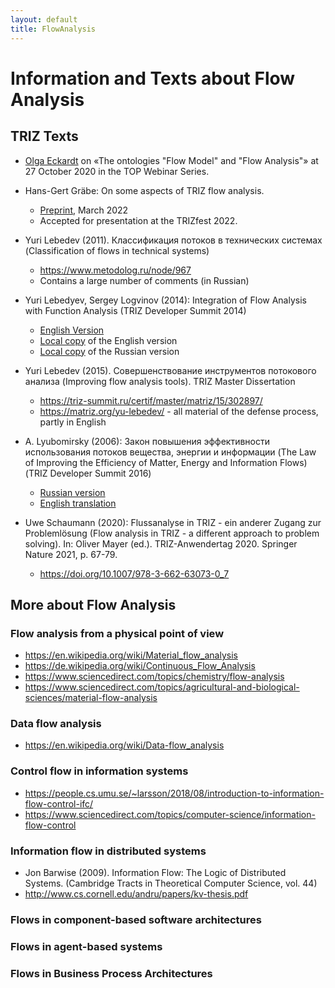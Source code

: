 ```yaml
---
layout: default
title: FlowAnalysis
---
```


# Information and Texts about Flow Analysis

## TRIZ Texts

- [Olga Eckardt](2020-10-27) on «The ontologies "Flow Model" and "Flow
  Analysis"» at 27 October 2020 in the TOP Webinar Series.
    
- Hans-Gert Gräbe: On some aspects of TRIZ flow analysis.
  - [Preprint](https://hg-graebe.de/EigeneTexte/TRIZfest-2022.pdf), March 2022
  - Accepted for presentation at the TRIZfest 2022.

- Yuri Lebedev (2011).  Классификация потоков в технических системах
(Classification of flows in technical systems)
  - <https://www.metodolog.ru/node/967>
  - Contains a large number of comments (in Russian)

- Yuri Lebedyev, Sergey Logvinov (2014): Integration of Flow Analysis with
  Function Analysis (TRIZ Developer Summit 2014)
  - [English Version](https://triz-summit.ru/file.php/id/f300083-file-original.pdf)
  - [Local copy](Texts/Lebedyev/TDS-2014-en.pdf) of the English version
  - [Local copy](Texts/Lebedyev/TDS-2014-ru.pdf) of the Russian version

- Yuri Lebedev (2015). Совершенствование инструментов потокового анализа
  (Improving flow analysis tools). TRIZ Master Dissertation 
  - <https://triz-summit.ru/certif/master/matriz/15/302897/>
  - <https://matriz.org/yu-lebedev/> - all material of the defense process,
    partly in English
  
- A. Lyubomirsky (2006): Закон повышения эффективности использования потоков
  вещества, энергии и информации (The Law of Improving the Efficiency of
  Matter, Energy and Information Flows) (TRIZ Developer Summit 2016)
  - [Russian version](https://triz-summit.ru/confer/tds-2006/203452/203525/)
  - [English translation](Texts/Lyubomirsky/TDS-2006-en.pdf)

- Uwe Schaumann (2020): Flussanalyse in TRIZ - ein anderer Zugang zur
  Problemlösung (Flow analysis in TRIZ - a different approach to problem
  solving).  In: Oliver Mayer (ed.). TRIZ-Anwendertag 2020. Springer Nature
  2021, p. 67-79.
  - <https://doi.org/10.1007/978-3-662-63073-0_7>

## More about Flow Analysis

### Flow analysis from a physical point of view
- <https://en.wikipedia.org/wiki/Material_flow_analysis>
- <https://de.wikipedia.org/wiki/Continuous_Flow_Analysis>
- <https://www.sciencedirect.com/topics/chemistry/flow-analysis>
- <https://www.sciencedirect.com/topics/agricultural-and-biological-sciences/material-flow-analysis>

### Data flow analysis
- <https://en.wikipedia.org/wiki/Data-flow_analysis>

### Control flow in information systems
- <https://people.cs.umu.se/~larsson/2018/08/introduction-to-information-flow-control-ifc/>
- <https://www.sciencedirect.com/topics/computer-science/information-flow-control>

### Information flow in distributed systems

- Jon Barwise (2009). Information Flow: The Logic of Distributed Systems.
  (Cambridge Tracts in Theoretical Computer Science, vol. 44)
- <http://www.cs.cornell.edu/andru/papers/kv-thesis.pdf>

### Flows in component-based software architectures

### Flows in agent-based systems

### Flows in Business Process Architectures
